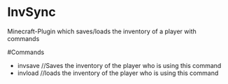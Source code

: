 # InvSync
Minecraft-Plugin which saves/loads the inventory of a player with commands

#Commands
  - invsave //Saves the inventory of the player who is using this command
  - invload //loads the inventory of the player who is using this command
